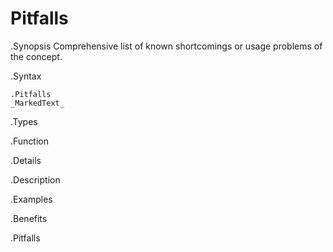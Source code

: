 # Pitfalls

.Synopsis
Comprehensive list of known shortcomings or usage problems of the concept.

.Syntax
```
.Pitfalls
_MarkedText_
```

.Types

.Function

.Details

.Description

.Examples

.Benefits

.Pitfalls

